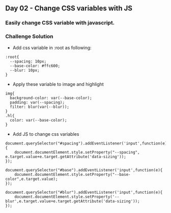 ## Day 02 - Change CSS variables with JS

### Easily change CSS variable with javascript.

### Challenge Solution
- Add css variable in :root as following:
```
:root{
  --spacing: 10px;
  --base-color: #ffc600;
  --blur: 10px;
}

``` 
- Apply these variable to image and highlight
```
img{
  background-color: var(--base-color);
  padding: var(--spacing);
  filter: blur(var(--blur));
}
.hl{
  color: var(--base-color);
}
```

- Add JS to change css variables
```
document.querySelector("#spacing").addEventListener('input',function(e){
    document.documentElement.style.setProperty("--spacing", e.target.value+e.target.getAttribute('data-sizing'));
});

document.querySelector("#base").addEventListener('input',function(e){
    document.documentElement.style.setProperty("--base-color",e.target.value);
});

document.querySelector("#blur").addEventListener('input',function(e){
    document.documentElement.style.setProperty('--blur',e.target.value+e.target.getAttribute('data-sizing'));
});
```